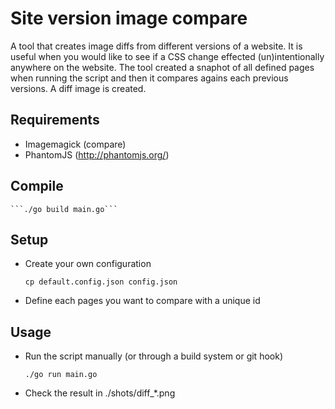 # Site version image compare

A tool that creates image diffs from different versions of a website. It is useful when you would like to see if a CSS change effected (un)intentionally anywhere on the website. The tool created a snaphot of all defined pages when running the script and then it compares agains each previous versions. A diff image is created.


Requirements
------------

* Imagemagick (compare)
* PhantomJS (http://phantomjs.org/)


Compile
-------

    ```./go build main.go```


Setup
-----

* Create your own configuration

    ```cp default.config.json config.json```

* Define each pages you want to compare with a unique id


Usage
-----

* Run the script manually (or through a build system or git hook)

    ```./go run main.go```

* Check the result in ./shots/diff_*.png

